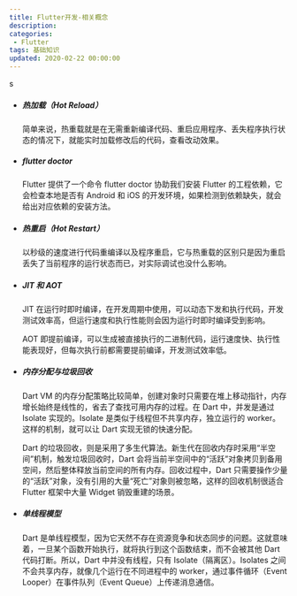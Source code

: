 ```yaml
---
title: Flutter开发-相关概念
description: 
categories:
 - Flutter
tags: 基础知识
updated: 2020-02-22 00:00:00
---
```

s
- ##### 热加载（Hot Reload）

  简单来说，热重载就是在无需重新编译代码、重启应用程序、丢失程序执行状态的情况下，就能实时加载修改后的代码，查看改动效果。

- ##### flutter doctor

  Flutter 提供了一个命令 flutter doctor 协助我们安装 Flutter 的工程依赖，它会检查本地是否有 Android 和 iOS 的开发环境，如果检测到依赖缺失，就会给出对应依赖的安装方法。

- ##### 热重启（Hot Restart）

  以秒级的速度进行代码重编译以及程序重启，它与热重载的区别只是因为重启丢失了当前程序的运行状态而已，对实际调试也没什么影响。

- ##### JIT 和 AOT

  JIT 在运行时即时编译，在开发周期中使用，可以动态下发和执行代码，开发测试效率高，但运行速度和执行性能则会因为运行时即时编译受到影响。

  AOT 即提前编译，可以生成被直接执行的二进制代码，运行速度快、执行性能表现好，但每次执行前都需要提前编译，开发测试效率低。

- ##### 内存分配与垃圾回收

  Dart VM 的内存分配策略比较简单，创建对象时只需要在堆上移动指针，内存增长始终是线性的，省去了查找可用内存的过程。在 Dart 中，并发是通过 Isolate 实现的。Isolate 是类似于线程但不共享内存，独立运行的 worker。这样的机制，就可以让 Dart 实现无锁的快速分配。

  Dart 的垃圾回收，则是采用了多生代算法。新生代在回收内存时采用“半空间”机制，触发垃圾回收时，Dart 会将当前半空间中的“活跃”对象拷贝到备用空间，然后整体释放当前空间的所有内存。回收过程中，Dart 只需要操作少量的“活跃”对象，没有引用的大量“死亡”对象则被忽略，这样的回收机制很适合 Flutter 框架中大量 Widget 销毁重建的场景。

- ##### 单线程模型

  Dart 是单线程模型，因为它天然不存在资源竞争和状态同步的问题。这就意味着，一旦某个函数开始执行，就将执行到这个函数结束，而不会被其他 Dart 代码打断。所以，Dart 中并没有线程，只有 Isolate（隔离区）。Isolates 之间不会共享内存，就像几个运行在不同进程中的 worker，通过事件循环（Event Looper）在事件队列（Event Queue）上传递消息通信。

